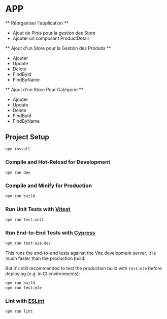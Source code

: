 # APP 

** Réorganiser l'application **
- Ajout de Pinia pour la gestion des Store
- Ajouter un composant ProductDetail

** Ajout d'un Store pour la Gestion des Produits **
- Ajouter
- Update
- Delete
- FindById
- FindByName

** Ajout d'un Store Pour Catégorie **
- Ajouter
- Update
- Delete
- FindById
- FindByName


## Project Setup

```sh
npm install
```

### Compile and Hot-Reload for Development

```sh
npm run dev
```

### Compile and Minify for Production

```sh
npm run build
```

### Run Unit Tests with [Vitest](https://vitest.dev/)

```sh
npm run test:unit
```

### Run End-to-End Tests with [Cypress](https://www.cypress.io/)

```sh
npm run test:e2e:dev
```

This runs the end-to-end tests against the Vite development server.
It is much faster than the production build.

But it's still recommended to test the production build with `test:e2e` before deploying (e.g. in CI environments):

```sh
npm run build
npm run test:e2e
```

### Lint with [ESLint](https://eslint.org/)

```sh
npm run lint
```
